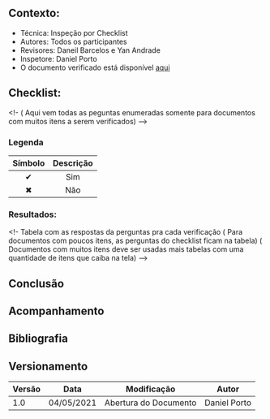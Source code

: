 ## Contexto:	
 - Técnica: Inspeção por Checklist
 - Autores: Todos os participantes
 - Revisores: Daneil Barcelos e Yan Andrade
 - Inspetore: Daniel Porto 
 - O documento verificado está disponível [aqui]()

## Checklist:
<!- ( Aqui vem todas as peguntas enumeradas somente para documentos com muitos itens a serem verificados) -->

### Legenda 

|Símbolo|Descrição|
|:-:|:-:|
|✔|Sim|
|✖|Não|

### Resultados:
<!- Tabela com as respostas da perguntas pra cada verificação 
( Para documentos com poucos itens, as perguntas do checklist ficam na tabela)
( Documentos com muitos itens deve ser usadas mais tabelas com uma quantidade de itens que caiba na tela) --> 

## Conclusão

## Acompanhamento

## Bibliografia

## Versionamento
|Versão|Data|Modificação|Autor|
|--|--|--|--|
|1.0|04/05/2021|Abertura do Documento|Daniel Porto|
